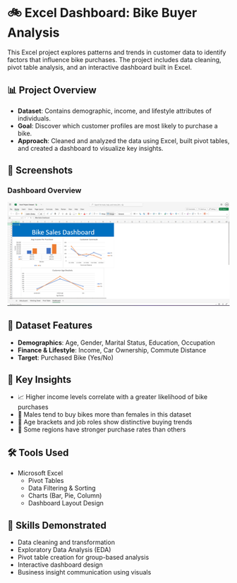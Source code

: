 # 🚲 Excel Dashboard: Bike Buyer Analysis

This Excel project explores patterns and trends in customer data to identify factors that influence bike purchases. The project includes data cleaning, pivot table analysis, and an interactive dashboard built in Excel.

## 📊 Project Overview

- **Dataset**: Contains demographic, income, and lifestyle attributes of individuals.
- **Goal**: Discover which customer profiles are most likely to purchase a bike.
- **Approach**: Cleaned and analyzed the data using Excel, built pivot tables, and created a dashboard to visualize key insights.

## 📸 Screenshots

### Dashboard Overview
![Dashboard](dashboard.png)

## 🧩 Dataset Features

- **Demographics**: Age, Gender, Marital Status, Education, Occupation
- **Finance & Lifestyle**: Income, Car Ownership, Commute Distance
- **Target**: Purchased Bike (Yes/No)

## 📌 Key Insights

- 📈 Higher income levels correlate with a greater likelihood of bike purchases
- 👨 Males tend to buy bikes more than females in this dataset
- 🧓 Age brackets and job roles show distinctive buying trends
- 🧭 Some regions have stronger purchase rates than others

## 🛠 Tools Used

- Microsoft Excel
  - Pivot Tables
  - Data Filtering & Sorting
  - Charts (Bar, Pie, Column)
  - Dashboard Layout Design

## 🧠 Skills Demonstrated

- Data cleaning and transformation
- Exploratory Data Analysis (EDA)
- Pivot table creation for group-based analysis
- Interactive dashboard design
- Business insight communication using visuals

